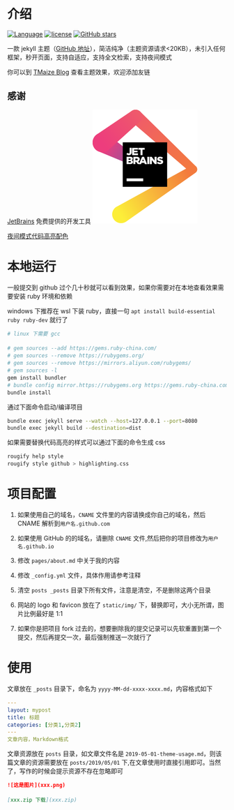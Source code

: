 # 介绍

[![Language](https://img.shields.io/badge/Jekyll-Theme-blue)](https://github.com/TMaize/tmaize-blog)
[![license](https://img.shields.io/github/license/TMaize/tmaize-blog)](https://github.com/TMaize/tmaize-blog)
[![GitHub stars](https://img.shields.io/github/stars/TMaize/tmaize-blog?style=social)](https://github.com/TMaize/tmaize-blog)

一款 jekyll 主题（[GitHub 地址](https://github.com/TMaize/tmaize-blog)），简洁纯净（主题资源请求<20KB），未引入任何框架，秒开页面，支持自适应，支持全文检索，支持夜间模式

你可以到 [TMaize Blog](https://blog.tmaize.net/) 查看主题效果，欢迎添加友链

## 感谢

[JetBrains](https://www.jetbrains.com/?from=tmaize-blog) 免费提供的开发工具 [![JetBrains](./static/img/jetbrains.svg)](https://www.jetbrains.com/?from=tmaize-blog)

[夜间模式代码高亮配色](https://github.com/mgyongyosi/OneDarkJekyll)

# 本地运行

一般提交到 github 过个几十秒就可以看到效果，如果你需要对在本地查看效果需要安装 ruby 环境和依赖

windows 下推荐在 wsl 下装 ruby，直接一句 `apt install build-essential ruby ruby-dev` 就行了

```bash
# linux 下需要 gcc

# gem sources --add https://gems.ruby-china.com/
# gem sources --remove https://rubygems.org/
# gem sources --remove https://mirrors.aliyun.com/rubygems/
# gem sources -l
gem install bundler
# bundle config mirror.https://rubygems.org https://gems.ruby-china.com
bundle install
```

通过下面命令启动/编译项目

```bash
bundle exec jekyll serve --watch --host=127.0.0.1 --port=8080
bundle exec jekyll build --destination=dist
```

如果需要替换代码高亮的样式可以通过下面的命令生成 css

```bash
rougify help style
rougify style github > highlighting.css
```

# 项目配置

1. 如果使用自己的域名，`CNAME` 文件里的内容请换成你自己的域名，然后 CNAME 解析到`用户名.github.com`

2. 如果使用 GitHub 的的域名，请删除 `CNAME` 文件,然后把你的项目修改为`用户名.github.io`

3. 修改 `pages/about.md` 中关于我的内容

4. 修改 `_config.yml` 文件，具体作用请参考注释

5. 清空 `posts _posts` 目录下所有文件，注意是清空，不是删除这两个目录

6. 网站的 logo 和 favicon 放在了 `static/img/` 下，替换即可，大小无所谓，图片比例最好是 1:1

7. 如果你是把项目 fork 过去的，想要删除我的提交记录可以先软重置到第一个提交，然后再提交一次，最后强制推送一次就行了

# 使用

文章放在 `_posts` 目录下，命名为 `yyyy-MM-dd-xxxx-xxxx.md`，内容格式如下

```yaml
---
layout: mypost
title: 标题
categories: [分类1,分类2]
---
文章内容，Markdown格式
```

文章资源放在 `posts` 目录，如文章文件名是 `2019-05-01-theme-usage.md`，则该篇文章的资源需要放在 `posts/2019/05/01` 下,在文章使用时直接引用即可。当然了，写作的时候会提示资源不存在忽略即可

```md
![这是图片](xxx.png)

[xxx.zip 下载](xxx.zip)
```

